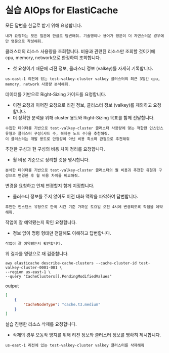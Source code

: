# 실습 AIOps for ElastiCache

모든 답변을 한글로 받기 위해 요청합니다.

```
내가 요청하는 모든 질문에 한글로 답변해줘. 기술명이나 용어가 영문이 더 자연스러운 경우에만 영문으로 작성해줘.
```

클러스터의 리소스 사용량을 조회합니다. 비용과 관련된 리소스만 조회할 것이기에 cpu, memory, network으로 한정하여 조회합니다.

* 첫 요청이기 때문에 리젼 정보, 클러스터 정보 (valkey)를 자세히 기록합니다.

```
us-east-1 리젼에 있는 test-valkey-cluster valkey 클러스터의 최근 3일간 cpu, memory, network 사용량 분석해줘.
```

데이터를 기반으로 Right-Sizing 가이드를 요청합니다.

* 이전 요청과 이어진 요청으로 리젼 정보, 클러스터 정보 (valkey)를 제외하고 요청합니다.
* 더 정확한 분석을 위해 cluster 용도와 Right-Sizing 목표를 함께 전달합니다.

```
수집한 데이터를 기반으로 test-valkey-cluster 클러스터 사용량에 맞는 적합한 인스턴스 유형과 클러스터 구성(샤드 수, 복제본 노드 수)을 추천해줘.
이 클러스터는 개발 용도로 안정성이 아닌 비용 최소화 관점으로 추천해줘
```

추천한 구성과 현 구성의 비용 차이 정리를 요청합니다.
* 월 비용 기준으로 정리할 것을 명시합니다.

```
분석한 데이터를 기반으로 test-valkey-cluster 클러스터의 월 비용과 추천한 유형과 구성으로 변경한 후 월 비용 차이를 비교해줘.
```

변경을 요청하고 언제 변경할지 함께 지정합니다.
* 클러스터 정보를 주지 않아도 이전 대화 맥락을 파악하여 답변합니다.

```
추천한 인스턴스 유형으로 한국 시간 기준 가까운 토요일 오전 4시에 변경되도록 작업을 예약해줘.
```

작업이 잘 예약됐는지 확인 요청합니다.
* 정보 없이 명령 형태만 전달해도 이해하고 답변합니다.

```
작업이 잘 예약됐는지 확인합니다.
```

위 결과를 명령으로 재 검증합니다.

```
aws elasticache describe-cache-clusters --cache-cluster-id test-valkey-cluster-0001-001 \
--region us-east-1 \
--query "CacheClusters[].PendingModifiedValues"
```
output
```json
[
    {
        "CacheNodeType": "cache.t3.medium"
    }
]
```

실습 진행한 리소스 삭제를 요청합니다.
* 삭제의 경우 오동작 방지를 위해 리젼 정보와 클러스터 정보를 명확히 제시합니다.

```
us-east-1 리젼에 있는 test-valkey-cluster valkey 클러스터를 삭제해줘
```
